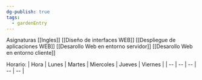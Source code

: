 ```yaml
---
dg-publish: true
tags:
  - gardenEntry
---
```

Asignaturas
[[Ingles]]
[[Diseño de interfaces WEB]]
[[Despliegue de aplicaciones WEB]]
[[Desarollo Web en entorno servidor]]
[[Desarollo Web en entorno cliente]]

Horario:
| Hora | Lunes | Martes | Miercoles | Jueves | Viernes |
| -- | -- | -- | -- | -- |